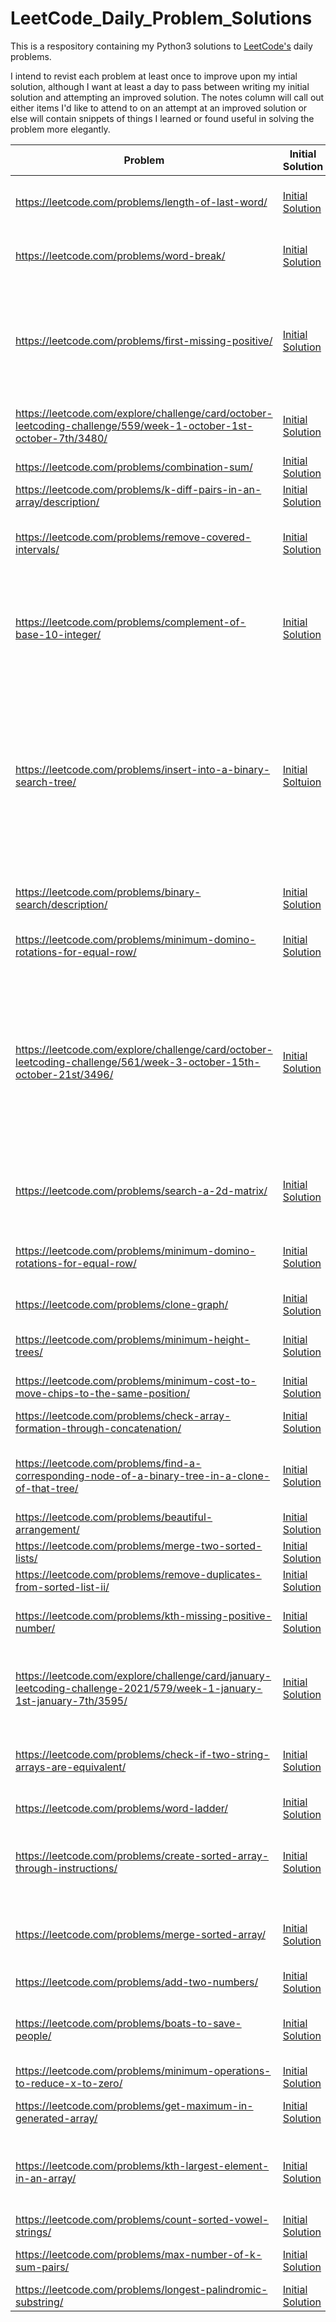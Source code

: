# LeetCode_Daily_Problem_Solutions

This is a respository containing my Python3 solutions to [LeetCode's](https://www.leetcode.com) daily problems. 

I intend to revist each problem at least once to improve upon my intial solution, although I want at least a day to pass between writing my initial solution and attempting an improved solution. The notes column will call out either items I'd like to attend to on an attempt at an improved solution or else will contain snippets of things I learned or found useful in solving the problem more elegantly.

| Problem | Initial Solution | Improved Solution | Notes | 
| --- | --- | --- | --- |
|      https://leetcode.com/problems/length-of-last-word/   |    [Initial Solution](https://github.com/lukemshannonhill/LeetCode_Daily_Problem_Solutions/blob/master/Easy/Length%20of%20Last%20Word.py)         | --- | To do: Construct a more elegant, one line solution exploiting existing string methods more fully |
| https://leetcode.com/problems/word-break/ | [Initial Solution](https://github.com/lukemshannonhill/LeetCode_Daily_Problem_Solutions/blob/master/Medium/Word%20%20Break.py) | --- | I'm certain the optimal solution uses tries. After reviewing tries I'll reattempt this problem. https://en.wikipedia.org/wiki/Trie |
| https://leetcode.com/problems/first-missing-positive/ | [Initial Solution](https://github.com/lukemshannonhill/LeetCode_Daily_Problem_Solutions/blob/master/Hard/Find%20Missing%20Positive.py) | --- | Although my initial solution is accepted by leetcode, I'm utilizing memory the optimal solution almost certainly wouldn't. Upon revisiting this problem, I'd like to ensure I utilize as little memory as possible (perhaps performing in place operations on the array?). |
| https://leetcode.com/explore/challenge/card/october-leetcoding-challenge/559/week-1-october-1st-october-7th/3480/ | [Initial Solution](https://github.com/lukemshannonhill/LeetCode_Daily_Problem_Solutions/blob/master/Easy/Number%20of%20Recent%20Calls.py) | --- | The "to_remove" list is cumbersome and inelegant. I would like to use a queue when reattempting this problem. |https://leetcode.com/explore/challenge/card/october-leetcoding-challenge/559/week-1-october-1st-october-7th/3480/https://leetcode.com/explore/challenge/card/october-leetcoding-challenge/559/week-1-october-1st-october-7th/3480/ |
| https://leetcode.com/problems/combination-sum/ | [Initial Solution](https://github.com/lukemshannonhill/LeetCode_Daily_Problem_Solutions/blob/master/Medium/Combination%20Sum.py) | --- | I'd like to solve this in another way upon my reattempt. |
| https://leetcode.com/problems/k-diff-pairs-in-an-array/description/ | [Initial Solution](https://github.com/lukemshannonhill/LeetCode_Daily_Problem_Solutions/blob/master/Medium/K-diff%20Pairs%20in%20an%20Array.py) | --- | To do: Improve time complexity |
| https://leetcode.com/problems/remove-covered-intervals/ | [Initial Solution](https://github.com/lukemshannonhill/LeetCode_Daily_Problem_Solutions/blob/master/Medium/Remove%20Covered%20Intervals.py) | [Improved Soltuion](https://github.com/lukemshannonhill/LeetCode_Daily_Problem_Solutions/blob/master/Improved_Medium_Solutions/Remove%20Covered%20Intervals.py) | I'd like to write a solution that modifies the "intervals" list in place by deleting out intervals that are encompassed by some other interval in the list |
| https://leetcode.com/problems/complement-of-base-10-integer/ | [Initial Solution](https://github.com/lukemshannonhill/LeetCode_Daily_Problem_Solutions/blob/master/Easy/Compliment%20Of%20Base%20Ten%20Integer.py) | --- | Upon my reattempt I would like to avoid using the bin() funciton. It was convienent but I think building the machinery myself to convert from base ten to binary would be more helpful practice than simply invoking a function I already know about. |
| https://leetcode.com/problems/insert-into-a-binary-search-tree/ | [Initial Soltuion](https://github.com/lukemshannonhill/LeetCode_Daily_Problem_Solutions/blob/master/Medium/Insert%20into%20a%20Binary%20Search%20Tree.py) | --- | Note: This solution initially unexpectedly failed. I suspect a bug in the leetcode platform? An empty tree was passed as a test case and insert function I wrote didn't handle it appropriately (namely, the if clause that checks whether the root node is None didn't seem to fire). An acceptance was achieved after simply including that if clause again at the end of the program. I'd like to test this further and understand why this unexpected behavior is occuring. |
| https://leetcode.com/problems/binary-search/description/ | [Initial Solution](https://github.com/lukemshannonhill/LeetCode_Daily_Problem_Solutions/blob/master/Easy/Binary%20Search.py)| --- | My initial solution is a brute force method. I would like to implement binary search upon my reattempt. |
| https://leetcode.com/problems/minimum-domino-rotations-for-equal-row/ | [Initial Solution](https://github.com/lukemshannonhill/LeetCode_Daily_Problem_Solutions/blob/master/Medium/Minimum%20Domino%20Rotations%20for%20an%20Equal%20Row.py) | --- | This solution beat almost 80% of Python3 solutions. I'd like to improve this measure. |
| https://leetcode.com/explore/challenge/card/october-leetcoding-challenge/561/week-3-october-15th-october-21st/3496/ | [Initial Solution](https://github.com/lukemshannonhill/LeetCode_Daily_Problem_Solutions/blob/master/Medium/Rotate_Array.py) | --- | My initial solution doubles the total memory usage required by constructing the solution array out of the appropriate slices of the original array and then copying, element wise, this solution array over the original array. It's an inelegant solution that permited me to quickly solve the problem using the slice syntax I'm familiar with. Upon my reattempt I should like to do away with this second array and simply operate on the original array in-place. |
| https://leetcode.com/problems/search-a-2d-matrix/ | [Initial Solution](https://github.com/lukemshannonhill/LeetCode_Daily_Problem_Solutions/blob/master/Medium/Search_a_2d_matrix.py) | --- | There are some optimizations that can be made in searching the rows for values (treat each row as a binary search, which it is by construciton). |
| https://leetcode.com/problems/minimum-domino-rotations-for-equal-row/ | [Initial Solution](https://github.com/lukemshannonhill/LeetCode_Daily_Problem_Solutions/blob/master/Medium/Minimum%20Domino%20Rotations%20for%20an%20Equal%20Row.py) | --- | This solution beat almost 80% of Python3 solutions w/r/t time complexity. I'd like to improve that measure upon my reattempt. | 
| https://leetcode.com/problems/clone-graph/ | [Initial Solution](https://github.com/lukemshannonhill/LeetCode_Daily_Problem_Solutions/blob/master/Medium/Clone%20Graph.py) | --- | I'd like to implement a DFS method next. |
| https://leetcode.com/problems/minimum-height-trees/ | [Initial Solution](https://github.com/lukemshannonhill/LeetCode_Daily_Problem_Solutions/blob/master/Medium/Minimum%20Height%20Trees.py) | --- | How would I solve this if I didn't know that there exist, at most, 2 Minimum Height Trees for any given graph? |
| https://leetcode.com/problems/minimum-cost-to-move-chips-to-the-same-position/ | [Initial Solution](https://github.com/lukemshannonhill/LeetCode_Daily_Problem_Solutions/blob/master/Easy/Minimum%20Cost%20to%20Move%20Chips%20to%20the%20same%20Position.py) | --- | I'd like to decrease runtime |
|https://leetcode.com/problems/check-array-formation-through-concatenation/ | [Initial Solution](https://github.com/lukemshannonhill/LeetCode_Daily_Problem_Solutions/blob/master/Easy/check%20array%20formation%20through%20concatenation.py) | --- | What's one improvement that could be made to decrease total runtime? 
| https://leetcode.com/problems/find-a-corresponding-node-of-a-binary-tree-in-a-clone-of-that-tree/ | [Initial Solution](https://github.com/lukemshannonhill/LeetCode_Daily_Problem_Solutions/blob/master/Medium/Find%20a%20Corresponding%20Node%20of%20a%20Binary%20Tree%20in%20a%20Clone%20of%20That%20Tree.py) | --- | This solution exploits the fact that these binary trees only contain distinct values. It would be better to write a program that could handle duplicate values. |
| https://leetcode.com/problems/beautiful-arrangement/ | [Initial Solution](https://github.com/lukemshannonhill/LeetCode_Daily_Problem_Solutions/blob/master/Medium/Beautiful%20Arrangement.py) | --- | Solve differently and explain tradeoffs. |
| https://leetcode.com/problems/merge-two-sorted-lists/ | [Initial Solution](https://github.com/lukemshannonhill/LeetCode_Daily_Problem_Solutions/blob/master/Easy/Merge%20Two%20Sorted%20Lists.py) | --- | I'd like to implement a solution that uses less memory. |
| https://leetcode.com/problems/remove-duplicates-from-sorted-list-ii/ | [Initial Solution](https://github.com/lukemshannonhill/LeetCode_Daily_Problem_Solutions/blob/master/Medium/Remove%20Duplicates%20From%20Sorted%20List%20II.py) | --- | What's another way of solving this? |
| https://leetcode.com/problems/kth-missing-positive-number/ | [Initial Solution](https://github.com/lukemshannonhill/LeetCode_Daily_Problem_Solutions/blob/master/Easy/Kth%20Missing%20Positive%20Number.py) | --- | The runtime of this solution beats only about 30% of entries. Write another solution that improves upon this. |
| https://leetcode.com/explore/challenge/card/january-leetcoding-challenge-2021/579/week-1-january-1st-january-7th/3595/ | [Initial Solution](https://github.com/lukemshannonhill/LeetCode_Daily_Problem_Solutions/blob/master/Medium/Longest%20Substring%20Without%20Repeating%20Characters.py) | --- | This solution does well on total memeory usage but beats only about 20% of other solutions w/r/t time complexity. Write another solution that improves upon this. |
| https://leetcode.com/problems/check-if-two-string-arrays-are-equivalent/ | [Initial Solution](https://github.com/lukemshannonhill/LeetCode_Daily_Problem_Solutions/blob/master/Easy/Check%20if%20two%20string%20arrays%20are%20equivalent.py) | --- | My solution certainly isn't optimal. How might I solve this another way that makes at least one improvement in either space or time complexity? | 
| https://leetcode.com/problems/word-ladder/ | [Initial Solution](https://github.com/lukemshannonhill/LeetCode_Daily_Problem_Solutions/blob/master/Hard/Word%20Ladder.py) | --- | Try using tries. |
| https://leetcode.com/problems/create-sorted-array-through-instructions/ | [Initial Solution](https://github.com/lukemshannonhill/LeetCode_Daily_Problem_Solutions/blob/master/Hard/Create%20Sorted%20Array%20Through%20Instructions.py) | --- | I rely heavily here upon SortedList() and the bisect module. Would be good to independetly implement these both in the first rework of this problem. | 
| https://leetcode.com/problems/merge-sorted-array/ | [Initial Solution](https://github.com/lukemshannonhill/LeetCode_Daily_Problem_Solutions/blob/master/Easy/Merge%20Sorted%20Arrays.py) | --- | This solution is very much a first attempt and that fact is reflected in its considerable running time. Aim to push this metric down in a future rework. |
| https://leetcode.com/problems/add-two-numbers/ | [Initial Solution](https://github.com/lukemshannonhill/LeetCode_Daily_Problem_Solutions/blob/master/Medium/Add%20Two%20Numbers.py) | --- | How could I improve the runtime? The memory usage? |
| https://leetcode.com/problems/boats-to-save-people/ | [Initial Solution](https://github.com/lukemshannonhill/LeetCode_Daily_Problem_Solutions/blob/master/Medium/Boats%20to%20Save%20People.py) | [Improved Solution](https://github.com/lukemshannonhill/LeetCode_Daily_Problem_Solutions/blob/master/Improved_Medium_Solutions/Boats%20to%20Save%20People.py) | What's another way I could write a solution that passes all test cases? Would binary search work in this case just as well as my improved solution? |
| https://leetcode.com/problems/minimum-operations-to-reduce-x-to-zero/ | [Initial Solution](https://github.com/lukemshannonhill/LeetCode_Daily_Problem_Solutions/blob/master/Medium/Minimum%20Operations%20to%20Reduce%20X%20to%20Zero.py) | --- | How could I solve this in another way? |
| https://leetcode.com/problems/get-maximum-in-generated-array/ | [Initial Solution](https://github.com/lukemshannonhill/LeetCode_Daily_Problem_Solutions/blob/master/Easy/Get%20Maximum%20in%20Generated%20Array.py) | --- | How could I solve this by iteratively building the array with append? |
| https://leetcode.com/problems/kth-largest-element-in-an-array/ | [Initial Solution](https://github.com/lukemshannonhill/LeetCode_Daily_Problem_Solutions/blob/master/Medium/Kth%20Largest%20Element%20in%20an%20Array.py) | --- | This solution is fast (beating about 96% of other entries) but fails to beat more than about 45% of other entires re: memory usage. How could memory usage be improved? |
| https://leetcode.com/problems/count-sorted-vowel-strings/ | [Initial Solution](https://github.com/lukemshannonhill/LeetCode_Daily_Problem_Solutions/blob/master/Medium/Count%20Sorted%20Vowel%20Strings.py) | --- | How could I solve this differently? |
| https://leetcode.com/problems/max-number-of-k-sum-pairs/ | [Initial Solution](https://github.com/lukemshannonhill/LeetCode_Daily_Problem_Solutions/blob/master/Medium/Max%20Number%20of%20K%20Sum%20Pairs.py) | [Improved Solution](https://github.com/lukemshannonhill/LeetCode_Daily_Problem_Solutions/blob/master/Improved_Medium_Solutions/Max%20Number%20of%20K%20Sum%20Pairs.py) | How could I improve that initial solution further without using a dictionary? |
| https://leetcode.com/problems/longest-palindromic-substring/ | [Initial Solution](https://github.com/lukemshannonhill/LeetCode_Daily_Problem_Solutions/blob/master/Medium/Longest%20Palindromic%20Substring.py) | --- | How could I solve this differently? |
